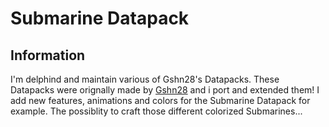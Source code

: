 # Submarine Datapack

## Information

I'm delphind and maintain various of Gshn28's Datapacks. These Datapacks were orignally made by [Gshn28](https://www.youtube.com/@Gshn28/videos) and i port and extended them! I add new features, animations and colors for the Submarine Datapack for example. The possiblity to craft those different colorized Submarines...
